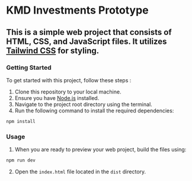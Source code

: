 # KMD Investments Prototype

## This is a simple web project that consists of HTML, CSS, and JavaScript files. It utilizes [Tailwind CSS](https://tailwindcss.com/) for styling.

### Getting Started

To get started with this project, follow these steps :

1. Clone this repository to your local machine.
2. Ensure you have [Node.js](https://nodejs.org/) installed.
3. Navigate to the project root directory using the terminal.
4. Run the following command to install the required dependencies:

```bash
npm install
```

### Usage

1. When you are ready to preview your web project, build the files using:

```bash
npm run dev
```

2. Open the `index.html` file located in the `dist` directory.
